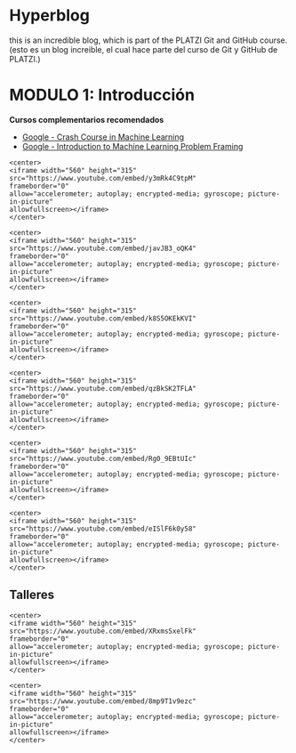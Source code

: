 # Hyperblog
this is an incredible blog, which is part of the PLATZI Git and GitHub course.(esto es un blog increible, el cual hace parte del curso de Git y GitHub de PLATZI.)

# MODULO 1: Introducción

<style>
.right{
    float:right;
}
</style>


**Cursos complementarios recomendados** 
- [Google - Crash Course in Machine Learning](https://developers.google.com/machine-learning/crash-course)
- [Google - Introduction to Machine Learning Problem Framing](https://developers.google.com/machine-learning/problem-framing)


```{dropdown} **1.01 - ¿Qué es la inteligencia artificial para tí?** <span class="right"><font color="red">Video 14mins</font></span> <br/>Desmitificamos el concepto de Inteligencia Artificial y te invitamos a reflexionar sobre el mismo.
<center>
<iframe width="560" height="315"
src="https://www.youtube.com/embed/y3mRk4C9tpM" 
frameborder="0" 
allow="accelerometer; autoplay; encrypted-media; gyroscope; picture-in-picture" 
allowfullscreen></iframe>
</center>
```

```{dropdown} **1.02 - Ejemplos de aplicaciones de inteligencia artificial** <span class='right'><font color='red'>Video 19min</font></span> <br/>Mostramos algunos ejemplos de aplicaciones y modelos realizados con técnicas de Machine Learning y analzamos ciertas consideraciones respecto a su dessarrollo y diseño.
<center>
<iframe width="560" height="315"
src="https://www.youtube.com/embed/javJB3_oQK4" 
frameborder="0" 
allow="accelerometer; autoplay; encrypted-media; gyroscope; picture-in-picture" 
allowfullscreen></iframe>
</center>
```


```{dropdown} **1.03 - ¿Qué es un modelo derivado de los datos?**  <span class='right'><font color='red'>Video 15min</font></span> <br/>Explicamos cómo las técnicas de Machine Learning generan modelos predictivos, a través de procesos calibración basados en datos anotados.
<center>
<iframe width="560" height="315"
src="https://www.youtube.com/embed/k8S5OKEkKVI" 
frameborder="0" 
allow="accelerometer; autoplay; encrypted-media; gyroscope; picture-in-picture" 
allowfullscreen></iframe>
</center>
```

```{dropdown} **1.04 - Big Data, Machine Learning, Data Scientists y otros términos asociados**  <span class='right'><font color='red'>Video 16min</font></span> <br/>Revisamos varios conjuntos de tecnologías y términos asociados de manera más o menos directa a la inteligencia artificial y te sugerimos cómo considerarlos y organizarlos.
<center>
<iframe width="560" height="315"
src="https://www.youtube.com/embed/qzBkSK2TFLA" 
frameborder="0" 
allow="accelerometer; autoplay; encrypted-media; gyroscope; picture-in-picture" 
allowfullscreen></iframe>
</center>
```

```{dropdown} **1.05 - Trabajando con los materiales del curso**  <span class='right'><font color='red'>Video 13min</font></span> <br/>Explicamos cómo utilizar los materiales del curso de manera interactiva sobre Google Colab.
<center>
<iframe width="560" height="315"
src="https://www.youtube.com/embed/Rg0_9EBtUIc" 
frameborder="0" 
allow="accelerometer; autoplay; encrypted-media; gyroscope; picture-in-picture" 
allowfullscreen></iframe>
</center>
```

```{dropdown} **1.06 - Talleres y plataforma de autocorrección**   <span class='right'><font color='red'>Video 13min</font></span> <br/>Explicamos cómo completar los talleres y acceder a la plataforma donde podrás ver tu avance en el curso.
<center>
<iframe width="560" height="315"
src="https://www.youtube.com/embed/eISlF6k0y58" 
frameborder="0" 
allow="accelerometer; autoplay; encrypted-media; gyroscope; picture-in-picture" 
allowfullscreen></iframe>
</center>
```
## Talleres

```{dropdown} **LAB 01.01 - PRACTICE SUBMISSION**   <span class='right'><font color='red'>Video 9min</font></span> <br/>Este primer taller sirve para familiarizarse con el mecanismo de envío de talleres sobre la plataforma de corrección automática.
<center>
<iframe width="560" height="315"
src="https://www.youtube.com/embed/XRxmsSxelFk" 
frameborder="0" 
allow="accelerometer; autoplay; encrypted-media; gyroscope; picture-in-picture" 
allowfullscreen></iframe>
</center>
```

```{dropdown} **LAB 01.02 - METRICS**   <span class='right'><font color='red'>Video 22min</font></span> <br/>Cálculo de métricas de desempeño sobre tareas de Kaggle.
<center>
<iframe width="560" height="315"
src="https://www.youtube.com/embed/8mp9T1v9ezc" 
frameborder="0" 
allow="accelerometer; autoplay; encrypted-media; gyroscope; picture-in-picture" 
allowfullscreen></iframe>
</center>
```

